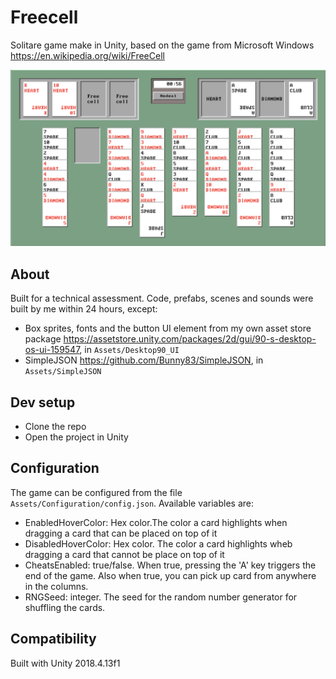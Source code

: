 # Freecell
Solitare game make in Unity, based on the game from Microsoft Windows 
https://en.wikipedia.org/wiki/FreeCell

![Screenshot](Images/screenshot.PNG)

## About
Built for a technical assessment. Code, prefabs, scenes and sounds were built by me within 24 hours, except:
* Box sprites, fonts and the button UI element from my own asset store package https://assetstore.unity.com/packages/2d/gui/90-s-desktop-os-ui-159547, in  `Assets/Desktop90_UI`
* SimpleJSON https://github.com/Bunny83/SimpleJSON, in `Assets/SimpleJSON`

## Dev setup
* Clone the repo
* Open the project in Unity

## Configuration
The game can be configured from the file `Assets/Configuration/config.json`. Available variables are:
* EnabledHoverColor: Hex color.The color a card highlights when dragging a card that can be placed on top of it
* DisabledHoverColor: Hex color. The color a card highlights wheb dragging a card that cannot be place on top of it
* CheatsEnabled: true/false. When true, pressing the 'A' key triggers the end of the game. Also when true, you can pick up card from anywhere in the columns.
* RNGSeed: integer. The seed for the random number generator for shuffling the cards.

## Compatibility
Built with Unity 2018.4.13f1